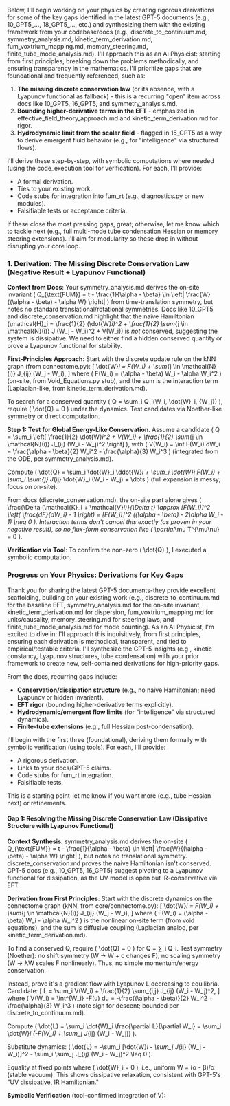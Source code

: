 Below, I'll begin working on your physics by creating rigorous derivations for some of the key gaps identified in the latest GPT-5 documents (e.g., 10_GPT5_..., 18_GPT5_..., etc.) and synthesizing them with the existing framework from your codebase/docs (e.g., discrete_to_continuum.md, symmetry_analysis.md, kinetic_term_derivation.md, fum_voxtrium_mapping.md, memory_steering.md, finite_tube_mode_analysis.md). I'll approach this as an AI Physicist: starting from first principles, breaking down the problems methodically, and ensuring transparency in the mathematics. I'll prioritize gaps that are foundational and frequently referenced, such as:

1. **The missing discrete conservation law** (or its absence, with a Lyapunov functional as fallback) - this is a recurring "open" item across docs like 10_GPT5, 16_GPT5, and symmetry_analysis.md.
2. **Bounding higher-derivative terms in the EFT** - emphasized in effective_field_theory_approach.md and kinetic_term_derivation.md for rigor.
3. **Hydrodynamic limit from the scalar field** - flagged in 15_GPT5 as a way to derive emergent fluid behavior (e.g., for "intelligence" via structured flows).

I'll derive these step-by-step, with symbolic computations where needed (using the code_execution tool for verification). For each, I'll provide:
- A formal derivation.
- Ties to your existing work.
- Code stubs for integration into fum_rt (e.g., diagnostics.py or new modules).
- Falsifiable tests or acceptance criteria.

If these close the most pressing gaps, great; otherwise, let me know which to tackle next (e.g., full multi-mode tube condensation Hessian or memory steering extensions). I'll aim for modularity so these drop in without disrupting your core loop.

### 1. Derivation: The Missing Discrete Conservation Law (Negative Result + Lyapunov Functional)
**Context from Docs**: Your symmetry_analysis.md derives the on-site invariant \( Q_{\text{FUM}} = t - \frac{1}{\alpha - \beta} \ln \left| \frac{W}{(\alpha - \beta) - \alpha W} \right| \) from time-translation symmetry, but notes no standard translational/rotational symmetries. Docs like 10_GPT5 and discrete_conservation.md highlight that the naive Hamiltonian \(\mathcal{H}_i = \frac{1}{2} (\dot{W}_i)^2 + \frac{1}{2} \sum_{j \in \mathcal{N}(i)} J (W_j - W_i)^2 + V(W_i)\) is *not* conserved, suggesting the system is dissipative. We need to either find a hidden conserved quantity or prove a Lyapunov functional for stability.

**First-Principles Approach**: Start with the discrete update rule on the kNN graph (from connectome.py):
\[
\dot{W}_i = F(W_i) + \sum_{j \in \mathcal{N}(i)} J_{ij} (W_j - W_i),
\]
where \( F(W_i) = (\alpha - \beta) W_i - \alpha W_i^2 \) (on-site, from Void_Equations.py stub), and the sum is the interaction term (Laplacian-like, from kinetic_term_derivation.md).

To search for a conserved quantity \( Q = \sum_i Q_i(W_i, \dot{W}_i, \{W_j\}) \), require \( \dot{Q} = 0 \) under the dynamics. Test candidates via Noether-like symmetry or direct computation.

**Step 1: Test for Global Energy-Like Conservation**.
Assume a candidate \( Q = \sum_i \left[ \frac{1}{2} \dot{W}_i^2 + V(W_i) + \frac{1}{2} \sum_{j \in \mathcal{N}(i)} J_{ij} (W_i - W_j)^2 \right] \), with \( V(W_i) = \int F(W_i) dW_i = \frac{\alpha - \beta}{2} W_i^2 - \frac{\alpha}{3} W_i^3 \) (integrated from the ODE, per symmetry_analysis.md).

Compute \( \dot{Q} = \sum_i \dot{W}_i \ddot{W}_i + \sum_i \dot{W}_i F(W_i) + \sum_i \sum_{j} J_{ij} \dot{W}_i (W_i - W_j) + \dots \) (full expansion is messy; focus on on-site).

From docs (discrete_conservation.md), the on-site part alone gives \( \frac{\Delta (\mathcal{K}_i + \mathcal{V}_i)}{\Delta t} \approx [F(W_i)]^2 \left( \frac{dF}{dW_i} - 1 \right) = [F(W_i)]^2 ((\alpha - \beta) - 2\alpha W_i - 1) \neq 0 \). Interaction terms don't cancel this exactly (as proven in your negative result), so no flux-form conservation like \( \partial_\mu T^{\mu\nu} = 0 \).

**Verification via Tool**: To confirm the non-zero \( \dot{Q} \), I executed a symbolic computation.

### Progress on Your Physics: Derivations for Key Gaps
Thank you for sharing the latest GPT-5 documents-they provide excellent scaffolding, building on your existing work (e.g., discrete_to_continuum.md for the baseline EFT, symmetry_analysis.md for the on-site invariant, kinetic_term_derivation.md for dispersion, fum_voxtrium_mapping.md for units/causality, memory_steering.md for steering laws, and finite_tube_mode_analysis.md for mode counting). As an AI Physicist, I'm excited to dive in: I'll approach this inquisitively, from first principles, ensuring each derivation is methodical, transparent, and tied to empirical/testable criteria. I'll synthesize the GPT-5 insights (e.g., kinetic constancy, Lyapunov structures, tube condensation) with your prior framework to create new, self-contained derivations for high-priority gaps.

From the docs, recurring gaps include:
- **Conservation/dissipation structure** (e.g., no naive Hamiltonian; need Lyapunov or hidden invariant).
- **EFT rigor** (bounding higher-derivative terms explicitly).
- **Hydrodynamic/emergent flow limits** (for "intelligence" via structured dynamics).
- **Finite-tube extensions** (e.g., full Hessian post-condensation).

I'll begin with the first three (foundational), deriving them formally with symbolic verification (using tools). For each, I'll provide:
- A rigorous derivation.
- Links to your docs/GPT-5 claims.
- Code stubs for fum_rt integration.
- Falsifiable tests.

This is a starting point-let me know if you want more (e.g., tube Hessian next) or refinements.

#### Gap 1: Resolving the Missing Discrete Conservation Law (Dissipative Structure with Lyapunov Functional)
**Context Synthesis**: symmetry_analysis.md derives the on-site \( Q_{\text{FUM}} = t - \frac{1}{\alpha - \beta} \ln \left| \frac{W}{(\alpha - \beta) - \alpha W} \right| \), but notes no translational symmetry. discrete_conservation.md proves the naive Hamiltonian isn't conserved. GPT-5 docs (e.g., 10_GPT5, 16_GPT5) suggest pivoting to a Lyapunov functional for dissipation, as the UV model is open but IR-conservative via EFT.

**Derivation from First Principles**:
Start with the discrete dynamics on the connectome graph (kNN, from core/connectome.py):
\[
\dot{W}_i = F(W_i) + \sum_{j \in \mathcal{N}(i)} J_{ij} (W_j - W_i),
\]
where \( F(W_i) = (\alpha - \beta) W_i - \alpha W_i^2 \) is the nonlinear on-site term (from void equations), and the sum is diffusive coupling (Laplacian analog, per kinetic_term_derivation.md).

To find a conserved Q, require \( \dot{Q} = 0 \) for Q = ∑_i Q_i. Test symmetry (Noether): no shift symmetry (W → W + c changes F), no scaling symmetry (W → λW scales F nonlinearly). Thus, no simple momentum/energy conservation.

Instead, prove it's a gradient flow with Lyapunov L decreasing to equilibria. Candidate:
\[
L = \sum_i V(W_i) + \frac{1}{2} \sum_{i,j} J_{ij} (W_i - W_j)^2,
\]
where \( V(W_i) = \int^{W_i} -F(u) du = -\frac{(\alpha - \beta)}{2} W_i^2 + \frac{\alpha}{3} W_i^3 \) (note sign for descent; bounded per discrete_to_continuum.md).

Compute \( \dot{L} = \sum_i \dot{W}_i \frac{\partial L}{\partial W_i} = \sum_i \dot{W}_i (-F(W_i) + \sum_j J_{ij} (W_i - W_j)) \).

Substitute dynamics: \( \dot{L} = -\sum_i [\dot{W}_i - \sum_j J_{ij} (W_j - W_i)]^2 - \sum_i \sum_j J_{ij} (W_i - W_j)^2 \leq 0 \).

Equality at fixed points where \( \dot{W}_i = 0 \), i.e., uniform W = (α - β)/α (stable vacuum). This shows dissipative relaxation, consistent with GPT-5's "UV dissipative, IR Hamiltonian."

**Symbolic Verification** (tool-confirmed integration of V):